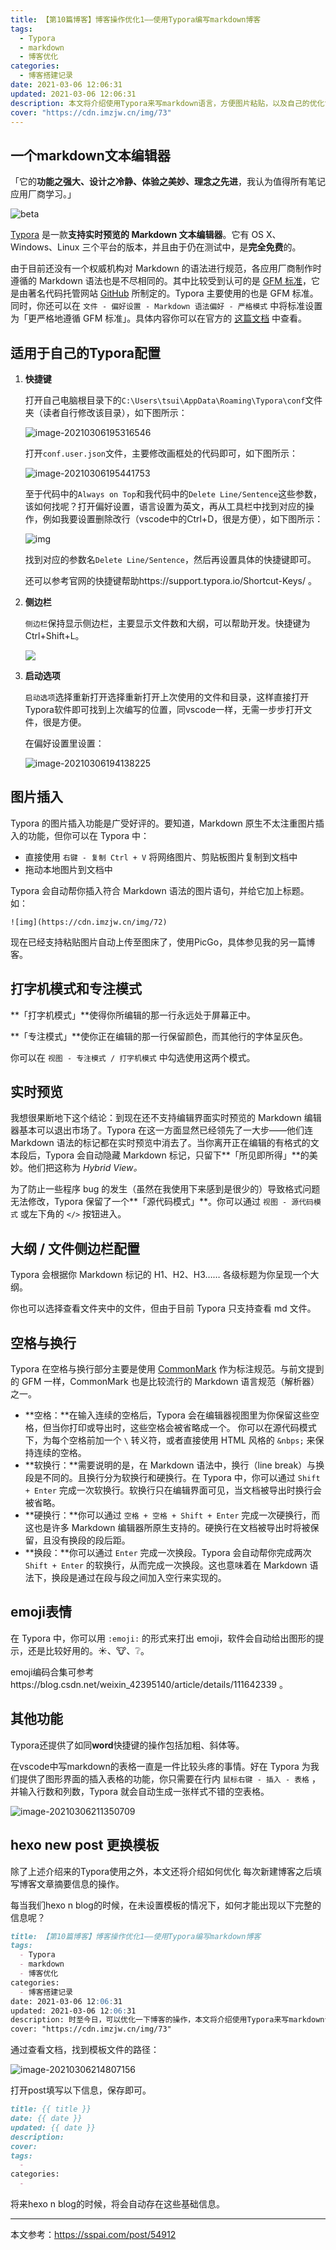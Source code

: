 ```yaml
---
title: 【第10篇博客】博客操作优化1——使用Typora编写markdown博客
tags:
  - Typora
  - markdown
  - 博客优化
categories:
  - 博客搭建记录
date: 2021-03-06 12:06:31
updated: 2021-03-06 12:06:31
description: 本文将介绍使用Typora来写markdown语言，方便图片粘贴，以及自己的优化博客操作中的Typora偏好设置。
cover: "https://cdn.imzjw.cn/img/73"
---
```




## 一个markdown文本编辑器

「它的**功能之强大、设计之冷静、体验之美妙、理念之先进**，我认为值得所有笔记应用厂商学习。」

![beta](https://gitee.com/tsuiwade/images/raw/master/beta.gif)

[Typora](https://www.typora.io/) 是一款**支持实时预览的 Markdown 文本编辑器**。它有 OS X、Windows、Linux 三个平台的版本，并且由于仍在测试中，是**完全免费**的。

由于目前还没有一个权威机构对 Markdown 的语法进行规范，各应用厂商制作时遵循的 Markdown 语法也是不尽相同的。其中比较受到认可的是 [GFM 标准](https://github.github.com/gfm/)，它是由著名代码托管网站 [GitHub](https://github.com/) 所制定的。Typora 主要使用的也是 GFM 标准。同时，你还可以在 `文件 - 偏好设置 - Markdown 语法偏好 - 严格模式` 中将标准设置为「更严格地遵循 GFM 标准」。具体内容你可以在官方的 [这篇文档](http://support.typora.io/Strict-Mode/) 中查看。



## 适用于自己的Typora配置

1. **快捷键**

   打开自己电脑根目录下的`C:\Users\tsui\AppData\Roaming\Typora\conf`文件夹（读者自行修改该目录），如下图所示：

   ![image-20210306195316546](https://gitee.com/tsuiwade/images/raw/master/image-20210306195316546.png)

   打开`conf.user.json`文件，主要修改画框处的代码即可，如下图所示：

   ![image-20210306195441753](https://gitee.com/tsuiwade/images/raw/master/image-20210306195441753.png)

   至于代码中的`Always on Top`和我代码中的`Delete Line/Sentence`这些参数，该如何找呢？打开偏好设置，语言设置为英文，再从工具栏中找到对应的操作，例如我要设置删除改行（vscode中的Ctrl+D，很是方便），如下图所示：

   ![img](https://gitee.com/tsuiwade/images/raw/master/8EFBAA12EABA3092AE1EB1CE061298DD.png)

   找到对应的参数名`Delete Line/Sentence`，然后再设置具体的快捷键即可。

   还可以参考官网的快捷键帮助https://support.typora.io/Shortcut-Keys/ 。

2. **侧边栏**

   `侧边栏`保持显示侧边栏，主要显示文件数和大纲，可以帮助开发。快捷键为Ctrl+Shift+L。

   ![](https://gitee.com/tsuiwade/images/raw/master/image-20210306194555367.png)

3. **启动选项**

   `启动选项`选择重新打开选择重新打开上次使用的文件和目录，这样直接打开Typora软件即可找到上次编写的位置，同vscode一样，无需一步步打开文件，很是方便。

   在偏好设置里设置：

   ![image-20210306194138225](https://gitee.com/tsuiwade/images/raw/master/image-20210306194138225.png)

   


## 图片插入

Typora 的图片插入功能是广受好评的。要知道，Markdown 原生不太注重图片插入的功能，但你可以在 Typora 中：

- 直接使用 `右键 - 复制 Ctrl + V` 将网络图片、剪贴板图片复制到文档中
- 拖动本地图片到文档中

Typora 会自动帮你插入符合 Markdown 语法的图片语句，并给它加上标题。如：

`![img](https://cdn.imzjw.cn/img/72)`

现在已经支持粘贴图片自动上传至图床了，使用PicGo，具体参见我的另一篇博客。

## 打字机模式和专注模式

**「打字机模式」**使得你所编辑的那一行永远处于屏幕正中。

**「专注模式」**使你正在编辑的那一行保留颜色，而其他行的字体呈灰色。

你可以在 `视图 - 专注模式 / 打字机模式` 中勾选使用这两个模式。

## 实时预览

我想很果断地下这个结论：到现在还不支持编辑界面实时预览的 Markdown 编辑器基本可以退出市场了。Typora 在这一方面显然已经领先了一大步——他们连 Markdown 语法的标记都在实时预览中消去了。当你离开正在编辑的有格式的文本段后，Typora 会自动隐藏 Markdown 标记，只留下**「所见即所得」**的美妙。他们把这称为 *Hybrid View。*

为了防止一些程序 bug 的发生（虽然在我使用下来感到是很少的）导致格式问题无法修改，Typora 保留了一个**「源代码模式」**。你可以通过 `视图 - 源代码模式` 或左下角的 `</>` 按钮进入。

## 大纲 / 文件侧边栏配置

Typora 会根据你 Markdown 标记的 H1、H2、H3…… 各级标题为你呈现一个大纲。

你也可以选择查看文件夹中的文件，但由于目前 Typora 只支持查看 md 文件。     

## 空格与换行

Typora 在空格与换行部分主要是使用 [CommonMark](http://www.commonmark.cn/w/) 作为标注规范。与前文提到的 GFM 一样，CommonMark 也是比较流行的 Markdown 语言规范（解析器）之一。 

- **空格：**在输入连续的空格后，Typora 会在编辑器视图里为你保留这些空格，但当你打印或导出时，这些空格会被省略成一个。 
  你可以在源代码模式下，为每个空格前加一个 `\` 转义符，或者直接使用 HTML 风格的 `&nbps;` 来保持连续的空格。
- **软换行：**需要说明的是，在 Markdown 语法中，换行（line break）与换段是不同的。且换行分为软换行和硬换行。在 Typora 中，你可以通过 `Shift + Enter` 完成一次软换行。软换行只在编辑界面可见，当文档被导出时换行会被省略。
- **硬换行：**你可以通过 `空格 + 空格 + Shift + Enter` 完成一次硬换行，而这也是许多 Markdown 编辑器所原生支持的。硬换行在文档被导出时将被保留，且没有换段的段后距。
- **换段：**你可以通过 `Enter` 完成一次换段。Typora 会自动帮你完成两次 `Shift + Enter` 的软换行，从而完成一次换段。这也意味着在 Markdown 语法下，换段是通过在段与段之间加入空行来实现的。 

## emoji表情

在 Typora 中，你可以用 `:emoji:` 的形式来打出 emoji，软件会自动给出图形的提示，还是比较好用的。:sunny:、:cow:、:grey_question:。

emoji编码合集可参考https://blog.csdn.net/weixin_42395140/article/details/111642339 。

## 其他功能

Typora还提供了如同**word**快捷键的操作包括加粗、斜体等。

在vscode中写markdown的表格一直是一件比较头疼的事情。好在 Typora 为我们提供了图形界面的插入表格的功能，你只需要在行内 `鼠标右键 - 插入 - 表格` ，并输入行数和列数，Typora 就会自动生成一张样式不错的空表格。

![image-20210306211350709](https://gitee.com/tsuiwade/images/raw/master/image-20210306211350709.png)

## hexo new post 更换模板

除了上述介绍来的Typora使用之外，本文还将介绍如何优化 每次新建博客之后填写博客文章摘要信息的操作。

每当我们hexo n blog的时候，在未设置模板的情况下，如何才能出现以下完整的信息呢？

```md
title: 【第10篇博客】博客操作优化1——使用Typora编写markdown博客
tags:
  - Typora
  - markdown
  - 博客优化
categories:
  - 博客搭建记录
date: 2021-03-06 12:06:31
updated: 2021-03-06 12:06:31
description: 时至今日，可以优化一下博客的操作，本文将介绍使用Typora来写markdown语言，最为方便的在于图片的粘贴。以及自己的优化操作中的Typora偏好设置。
cover: "https://cdn.imzjw.cn/img/73"
```

通过查看文档，找到模板文件的路径：

![image-20210306214807156](https://gitee.com/tsuiwade/images/raw/master/image-20210306214807156.png)

打开post填写以下信息，保存即可。

```md
title: {{ title }}
date: {{ date }}
updated: {{ date }}
description:  
cover: 
tags: 
  - 
categories: 
  - 
```

将来hexo n blog的时候，将会自动存在这些基础信息。

---

本文参考：https://sspai.com/post/54912